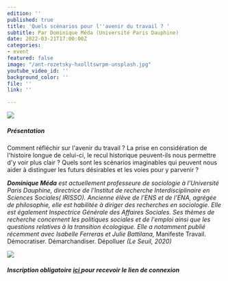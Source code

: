 ```yaml
---
edition: ''
published: true
title: 'Quels scénarios pour l''avenir du travail ? '
subtitle: Par Dominique Méda (Université Paris Dauphine)
date: 2022-03-21T17:00:00Z
categories:
- event
featured: false
image: "/ant-rozetsky-hxolltswrpm-unsplash.jpg"
youtube_video_id: ''
background_color: ''
file: ''
link: ''

---
```

![](/image-annonce-webinaire210322.png)

##### Présentation

Comment réfléchir sur l'avenir du travail ? La prise en considération de l'histoire longue de celui-ci, le recul historique peuvent-ils nous permettre d'y voir plus clair ? Quels sont les scénarios imaginables qui peuvent nous aider à distinguer les futurs désirables et les voies pour y parvenir ?

**_Dominique Méda_** _est actuellement professeure de sociologie à l’Université Paris Dauphine, directrice de l'Institut de recherche Interdisciplinaire en Sciences Sociales( IRISSO). Ancienne élève de l’ENS et de l’ENA, agrégée de philosophie, elle est habilitée à diriger des recherches en sociologie. Elle est également Inspectrice Générale des Affaires Sociales. Ses thèmes de recherche concernent les politiques sociales et de l'emploi ainsi que les questions relatives à la transition écologique. Elle a notamment publié récemment avec Isabelle Ferreras et Julie Battilana,_ Manifeste Travail. Démocratiser. Démarchandiser. Dépolluer _(Le Seuil, 2020)_

![](/photo-dominique-meda-copie.png)

##### Inscription obligatoire [ici ](https://my.weezevent.com/webinaire-quels-scenarios-pour-lavenir-du-travail)pour recevoir le lien de connexion

##### 
